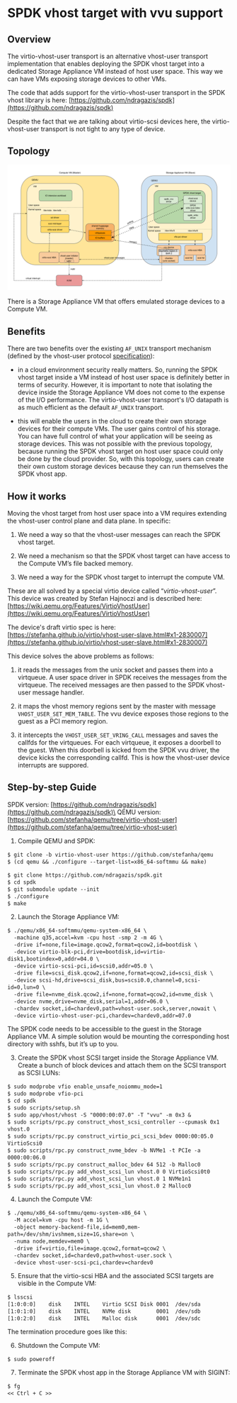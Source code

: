 # SPDK vhost target with vvu support

## Overview

The virtio-vhost-user transport is an alternative vhost-user transport
implementation that enables deploying the SPDK vhost target into a
dedicated Storage Appliance VM instead of host user space. This way we
can have VMs exposing storage devices to other VMs.

The code that adds support for the virtio-vhost-user transport in the
SPDK vhost library is here:
[https://github.com/ndragazis/spdk](https://github.com/ndragazis/spdk)

Despite the fact that we are talking about virtio-scsi devices here, the
virtio-vhost-user transport is not tight to any type of device.

## Topology

![Topology](spdk_vhost_vvu_support.svg)

There is a Storage Appliance VM that offers emulated storage devices to
a Compute VM.

## Benefits

There are two benefits over the existing `AF_UNIX` transport mechanism
(defined by the vhost-user protocol
[specification](https://git.qemu.org/?p=qemu.git;a=blob_plain;f=docs/interop/vhost-user.txt;hb=HEAD)):

* in a cloud environment security really matters. So, running the SPDK
  vhost target inside a VM instead of host user space is definitely
  better in terms of security. However, it is important to note that
  isolating the device inside the Storage Appliance VM does not come to
  the expense of the I/O performance.  The virtio-vhost-user transport's
  I/O datapath is as much efficient as the default `AF_UNIX` transport.

* this will enable the users in the cloud to create their own storage
  devices for their compute VMs. The user gains control of his storage. You
  can have full control of what your application will be seeing as storage
  devices. This was not possible with the previous topology, because running the
  SPDK vhost target on host user space could only be done by the cloud provider.
  So, with this topology, users can create their own custom storage devices
  because they can run themselves the SPDK vhost app.

## How it works

Moving the vhost target from host user space into a VM requires
extending the vhost-user control plane and data plane. In specific:

1. We need a way so that the vhost-user messages can reach the SPDK
   vhost target.

2. We need a mechanism so that the SPDK vhost target can have access to
   the Compute VM’s file backed memory.

3. We need a way for the SPDK vhost target to interrupt the compute VM.

These are all solved by a special virtio device called
“*virtio-vhost-user*”. This device was created by Stefan Hajnoczi and is
described here:
[https://wiki.qemu.org/Features/VirtioVhostUser](https://wiki.qemu.org/Features/VirtioVhostUser)

The device's draft virtio spec is here:
[https://stefanha.github.io/virtio/vhost-user-slave.html#x1-2830007](https://stefanha.github.io/virtio/vhost-user-slave.html#x1-2830007)

This device solves the above problems as follows:

1. it reads the messages from the unix socket and passes them into a
   virtqueue. A user space driver in SPDK receives the messages from the
   virtqueue. The received messages are then passed to the SPDK
   vhost-user message handler.

2. it maps the vhost memory regions sent by the master with message
   `VHOST_USER_SET_MEM_TABLE`. The vvu device exposes those regions to the
   guest as a PCI memory region.

3. it intercepts the `VHOST_USER_SET_VRING_CALL` messages and saves the
   callfds for the virtqueues. For each virtqueue, it exposes a doorbell
   to the guest. When this doorbell is kicked from the SPDK vvu driver,
   the device kicks the corresponding callfd. This is how the vhost-user
   device interrupts are suppored.

## Step-by-step Guide

SPDK version: [https://github.com/ndragazis/spdk](https://github.com/ndragazis/spdk)\
QEMU version: [https://github.com/stefanha/qemu/tree/virtio-vhost-user](https://github.com/stefanha/qemu/tree/virtio-vhost-user)

1. Compile QEMU and SPDK:
```
$ git clone -b virtio-vhost-user https://github.com/stefanha/qemu
$ (cd qemu && ./configure --target-list=x86_64-softmmu && make)
```
```
$ git clone https://github.com/ndragazis/spdk.git
$ cd spdk
$ git submodule update --init
$ ./configure
$ make
```

2. Launch the Storage Appliance VM:
```
$ ./qemu/x86_64-softmmu/qemu-system-x86_64 \
  -machine q35,accel=kvm -cpu host -smp 2 -m 4G \
  -drive if=none,file=image.qcow2,format=qcow2,id=bootdisk \
  -device virtio-blk-pci,drive=bootdisk,id=virtio-disk1,bootindex=0,addr=04.0 \
  -device virtio-scsi-pci,id=scsi0,addr=05.0 \
  -drive file=scsi_disk.qcow2,if=none,format=qcow2,id=scsi_disk \
  -device scsi-hd,drive=scsi_disk,bus=scsi0.0,channel=0,scsi-id=0,lun=0 \
  -drive file=nvme_disk.qcow2,if=none,format=qcow2,id=nvme_disk \
  -device nvme,drive=nvme_disk,serial=1,addr=06.0 \
  -chardev socket,id=chardev0,path=vhost-user.sock,server,nowait \
  -device virtio-vhost-user-pci,chardev=chardev0,addr=07.0
```

The SPDK code needs to be accessible to the guest in the Storage
Appliance VM. A simple solution would be mounting the corresponding host
directory with sshfs, but it’s up to you.

3. Create the SPDK vhost SCSI target inside the Storage Appliance VM. Create a
   bunch of block devices and attach them on the SCSI transport as SCSI LUNs:
```
$ sudo modprobe vfio enable_unsafe_noiommu_mode=1
$ sudo modprobe vfio-pci
$ cd spdk
$ sudo scripts/setup.sh
$ sudo app/vhost/vhost -S "0000:00:07.0" -T "vvu" -m 0x3 &
$ sudo scripts/rpc.py construct_vhost_scsi_controller --cpumask 0x1 vhost.0
$ sudo scripts/rpc.py construct_virtio_pci_scsi_bdev 0000:00:05.0 VirtioScsi0
$ sudo scripts/rpc.py construct_nvme_bdev -b NVMe1 -t PCIe -a 0000:00:06.0
$ sudo scripts/rpc.py construct_malloc_bdev 64 512 -b Malloc0
$ sudo scripts/rpc.py add_vhost_scsi_lun vhost.0 0 VirtioScsi0t0
$ sudo scripts/rpc.py add_vhost_scsi_lun vhost.0 1 NVMe1n1
$ sudo scripts/rpc.py add_vhost_scsi_lun vhost.0 2 Malloc0
```

4. Launch the Compute VM:
```
$ ./qemu/x86_64-softmmu/qemu-system-x86_64 \
  -M accel=kvm -cpu host -m 1G \
  -object memory-backend-file,id=mem0,mem-path=/dev/shm/ivshmem,size=1G,share=on \
  -numa node,memdev=mem0 \
  -drive if=virtio,file=image.qcow2,format=qcow2 \
  -chardev socket,id=chardev0,path=vhost-user.sock \
  -device vhost-user-scsi-pci,chardev=chardev0
```

5. Ensure that the virtio-scsi HBA and the associated SCSI targets are
visible in the Compute VM:
```
$ lsscsi
[1:0:0:0]    disk    INTEL    Virtio SCSI Disk 0001  /dev/sda 
[1:0:1:0]    disk    INTEL    NVMe disk        0001  /dev/sdb 
[1:0:2:0]    disk    INTEL    Malloc disk      0001  /dev/sdc
```

The termination procedure goes like this:

6. Shutdown the Compute VM:
```
$ sudo poweroff
```

7. Terminate the SPDK vhost app in the Storage Appliance VM with SIGINT:
```
$ fg
<< Ctrl + C >>
```
